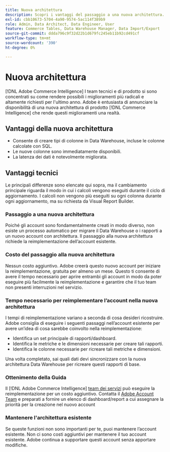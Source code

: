```yaml
---
title: Nuova architettura
description: Scopri i vantaggi del passaggio a una nuova architettura.
exl-id: cbb10673-5704-4a90-9574-5ac114f389b9
role: Admin, Data Architect, Data Engineer, User
feature: Commerce Tables, Data Warehouse Manager, Data Import/Export
source-git-commit: ddda796c9f32d22b1d679fc245eb11b92cd491cf
workflow-type: tm+mt
source-wordcount: '390'
ht-degree: 0%

---
```


# Nuova architettura

[!DNL Adobe Commerce Intelligence] I team tecnici e di prodotto si sono concentrati su come rendere possibili i miglioramenti più radicali e altamente richiesti per l&#39;ultimo anno. Adobe è entusiasta di annunciare la disponibilità di una nuova architettura di prodotto [!DNL Commerce Intelligence] che rende questi miglioramenti una realtà.

## Vantaggi della nuova architettura

* Consente di creare tipi di colonne in Data Warehouse, incluse le colonne calcolate con SQL.
* Le nuove colonne sono immediatamente disponibili.
* La latenza dei dati è notevolmente migliorata.

## Vantaggi tecnici

Le principali differenze sono elencate qui sopra, ma il cambiamento principale riguarda il modo in cui i calcoli vengono eseguiti durante il ciclo di aggiornamento. I calcoli non vengono più eseguiti su ogni colonna durante ogni aggiornamento, ma su richiesta da Visual Report Builder.

### Passaggio a una nuova architettura

Poiché gli account sono fondamentalmente creati in modo diverso, non esiste un processo automatico per migrare il Data Warehouse o i rapporti a un nuovo account con architettura. Il passaggio alla nuova architettura richiede la reimplementazione dell’account esistente.

### Costo del passaggio alla nuova architettura

Nessun costo aggiuntivo. Adobe creerà questo nuovo account per iniziare la reimplementazione, gratuita per almeno un mese. Questo ti consente di avere il tempo necessario per aprire entrambi gli account in modo da poter eseguire più facilmente la reimplementazione e garantire che il tuo team non presenti interruzioni nel servizio.

### Tempo necessario per reimplementare l’account nella nuova architettura

I tempi di reimplementazione variano a seconda di cosa desideri ricostruire. Adobe consiglia di eseguire i seguenti passaggi nell’account esistente per avere un’idea di cosa sarebbe coinvolto nella reimplementazione:

* Identifica un set principale di rapporti/dashboard.
* Identifica le metriche e le dimensioni necessarie per creare tali rapporti.
* Identifica le colonne necessarie per ricreare tali metriche e dimensioni.

Una volta completato, sai quali dati devi sincronizzare con la nuova architettura Data Warehouse per ricreare questi rapporti di base.

### Ottenimento della Guida

Il [!DNL Adobe Commerce Intelligence] [team dei servizi](https://experienceleague.adobe.com/docs/commerce-knowledge-base/kb/troubleshooting/miscellaneous/mbi-service-policies.html?lang=it) può eseguire la reimplementazione per un costo aggiuntivo. Contatta il [Adobe Account Team](../../guide-overview.md#Submitting-a-Support-Ticket) e preparati a fornire un elenco di dashboard/report a cui assegnare la priorità per la creazione nel nuovo account

### Mantenere l&#39;architettura esistente

Se queste funzioni non sono importanti per te, puoi mantenere l’account esistente. Non ci sono costi aggiuntivi per mantenere il tuo account esistente. Adobe continua a supportare questi account senza apportare modifiche.

